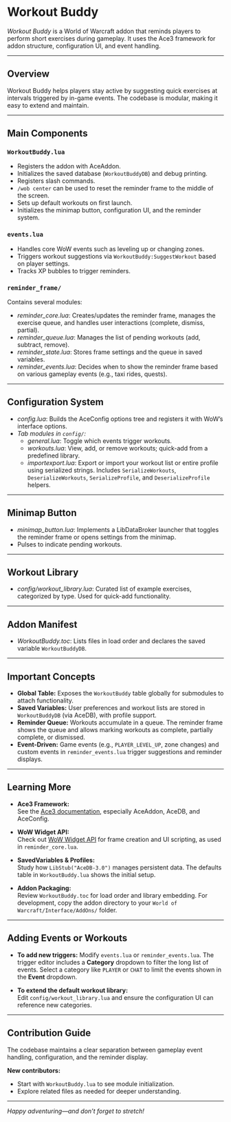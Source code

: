 # Workout Buddy

*Workout Buddy* is a World of Warcraft addon that reminds players to perform short exercises during gameplay. It uses the Ace3 framework for addon structure, configuration UI, and event handling.

---

## Overview

Workout Buddy helps players stay active by suggesting quick exercises at intervals triggered by in-game events. The codebase is modular, making it easy to extend and maintain.

---

## Main Components

### `WorkoutBuddy.lua`
- Registers the addon with AceAddon.
- Initializes the saved database (`WorkoutBuddyDB`) and debug printing.
- Registers slash commands.
- `/wob center` can be used to reset the reminder frame to the middle of the screen.
- Sets up default workouts on first launch.
- Initializes the minimap button, configuration UI, and the reminder system.

### `events.lua`
- Handles core WoW events such as leveling up or changing zones.
- Triggers workout suggestions via `WorkoutBuddy:SuggestWorkout` based on player settings.
- Tracks XP bubbles to trigger reminders.

### `reminder_frame/`
Contains several modules:
- *reminder_core.lua*: Creates/updates the reminder frame, manages the exercise queue, and handles user interactions (complete, dismiss, partial).
- *reminder_queue.lua*: Manages the list of pending workouts (add, subtract, remove).
- *reminder_state.lua*: Stores frame settings and the queue in saved variables.
- *reminder_events.lua*: Decides when to show the reminder frame based on various gameplay events (e.g., taxi rides, quests).

---

## Configuration System

- *config.lua*: Builds the AceConfig options tree and registers it with WoW’s interface options.
- *Tab modules in `config/`:*
    - *general.lua*: Toggle which events trigger workouts.
    - *workouts.lua*: View, add, or remove workouts; quick-add from a predefined library.
    - *importexport.lua*: Export or import your workout list or entire profile using serialized strings. Includes `SerializeWorkouts`, `DeserializeWorkouts`, `SerializeProfile`, and `DeserializeProfile` helpers.

---

## Minimap Button

- *minimap_button.lua*: Implements a LibDataBroker launcher that toggles the reminder frame or opens settings from the minimap.
- Pulses to indicate pending workouts.

---

## Workout Library

- *config/workout_library.lua*: Curated list of example exercises, categorized by type. Used for quick-add functionality.

---

## Addon Manifest

- *WorkoutBuddy.toc*: Lists files in load order and declares the saved variable `WorkoutBuddyDB`.

---

## Important Concepts

- **Global Table:** Exposes the `WorkoutBuddy` table globally for submodules to attach functionality.
- **Saved Variables:** User preferences and workout lists are stored in `WorkoutBuddyDB` (via AceDB), with profile support.
- **Reminder Queue:** Workouts accumulate in a queue. The reminder frame shows the queue and allows marking workouts as complete, partially complete, or dismissed.
- **Event-Driven:** Game events (e.g., `PLAYER_LEVEL_UP`, zone changes) and custom events in `reminder_events.lua` trigger suggestions and reminder displays.

---

## Learning More

- **Ace3 Framework:**  
  See the [Ace3 documentation](https://www.wowace.com/projects/ace3), especially AceAddon, AceDB, and AceConfig.

- **WoW Widget API:**  
  Check out [WoW Widget API](https://wowpedia.fandom.com/wiki/Widget_API) for frame creation and UI scripting, as used in `reminder_core.lua`.

- **SavedVariables & Profiles:**  
  Study how `LibStub("AceDB-3.0")` manages persistent data. The defaults table in `WorkoutBuddy.lua` shows the initial setup.

- **Addon Packaging:**  
  Review `WorkoutBuddy.toc` for load order and library embedding. For development, copy the addon directory to your `World of Warcraft/Interface/AddOns/` folder.

---

## Adding Events or Workouts

- **To add new triggers:**
  Modify `events.lua` or `reminder_events.lua`.
  The trigger editor includes a **Category** dropdown to filter the long list of
  events. Select a category like `PLAYER` or `CHAT` to limit the events shown in
  the **Event** dropdown.


- **To extend the default workout library:**  
  Edit `config/workout_library.lua` and ensure the configuration UI can reference new categories.

---

## Contribution Guide

The codebase maintains a clear separation between gameplay event handling, configuration, and the reminder display.

**New contributors:**  
- Start with `WorkoutBuddy.lua` to see module initialization.
- Explore related files as needed for deeper understanding.

---

*Happy adventuring—and don’t forget to stretch!*
